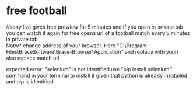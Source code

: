# free football
//sony live gives free prewiew for 5 minutes and if you open in private tab you can watch it again for free
opens url of a football match every 5 minutes in private tab  
Notw* change address of your browser. Here "C:\Program Files\BraveSoftware\Brave-Browser\Application" and replace with yourr
also replace match url

expected error: "selenium" is not identified
use "pip install selenium" command in your terminal to install it given that python is already insatalled and pip is identified
